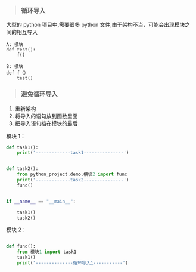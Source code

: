 <!--
 * @Author: mengkun822 1197235402@qq.com
 * @Date: 2023-06-09 15:57:20
 * @LastEditors: mengkun822 1197235402@qq.com
 * @LastEditTime: 2023-06-09 15:59:47
 * @FilePath: \knowledge_planet\docs\md\idea-plugin\Python\避免循环导入.md
 * @Description: 这是默认设置,请设置`customMade`, 打开koroFileHeader查看配置 进行设置: https://github.com/OBKoro1/koro1FileHeader/wiki/%E9%85%8D%E7%BD%AE
-->

> ### 循环导入

大型的 python 项目中,需要很多 python 文件,由于架构不当，可能会出现模块之间的相互导入

```
A: 模块
def test():
    f()

B: 模块
def f（）
    test()
```

> ### 避免循环导入

1. 重新架构
2. 将导入的语句放到函数里面
3. 把导入语句挡在模块的最后

模块 1：

```python
def task1():
    print('-------------task1---------------')


def task2():
    from python_project.demo.模块2 import func
    print('-------------task2---------------')
    func()


if __name__ == "__main__":

    task1()
    task2()

```

模块 2：

```python

def func():
    from 模块1 import task1
    task1()
    print('--------------循环导入1-----------')

```
